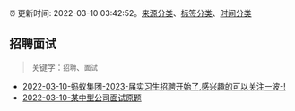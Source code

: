 :alarm_clock: 更新时间: 2022-03-10 03:42:52。[来源分类](../README.md)、[标签分类](../TAGS.md)、[时间分类](../TIMELINE.md)

## 招聘面试


> 关键字：`招聘`、`面试`



- [2022-03-10-蚂蚁集团-2023-届实习生招聘开始了,感兴趣的可以关注一波-!](https://www.v2ex.com/t/839329) 
- [2022-03-10-某中型公司面试原题](https://toutiao.io/k/k46pzgf) 